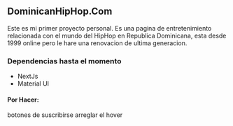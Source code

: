 ## DominicanHipHop.Com

Este es mi primer proyecto personal.
Es una pagina de entretenimiento relacionada con el mundo del HipHop en Republica Dominicana, esta desde 1999 online pero le hare una renovacion de ultima generacion.

### Dependencias hasta el momento
- NextJs
- Material UI

#### Por Hacer:
botones de suscribirse arreglar el hover